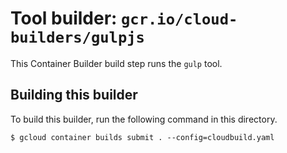 # Tool builder: `gcr.io/cloud-builders/gulpjs`

This Container Builder build step runs the `gulp` tool.

## Building this builder

To build this builder, run the following command in this directory.

    $ gcloud container builds submit . --config=cloudbuild.yaml
